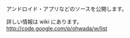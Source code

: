 アンドロイド・アプリなどのソースを公開します。

詳しい情報は wiki にあります。<br>
<a href='http://code.google.com/p/ohwada/w/list'>http://code.google.com/p/ohwada/w/list</a>